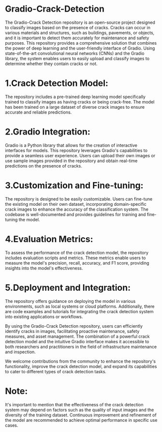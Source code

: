 # Gradio-Crack-Detection
The Gradio-Crack Detection repository is an open-source project designed to classify images based on the presence of cracks. Cracks can occur in various materials 
and structures, such as buildings, pavements, or objects, and it is important to detect them accurately for maintenance and safety purposes.
This repository provides a comprehensive solution that combines the power of deep learning and the user-friendly interface of Gradio. 
Using state-of-the-art convolutional neural networks (CNNs) and the Gradio library, the system enables users to easily upload and classify images to determine whether they contain cracks or not.

# 1.Crack Detection Model: 
The repository includes a pre-trained deep learning model specifically trained to classify images as having cracks or being crack-free. 
The model has been trained on a large dataset of diverse crack images to ensure accurate and reliable predictions.

# 2.Gradio Integration: 
Gradio is a Python library that allows for the creation of interactive interfaces for models. 
This repository leverages Gradio's capabilities to provide a seamless user experience. 
Users can upload their own images or use sample images provided in the repository and obtain real-time predictions on the presence of cracks.

# 3.Customization and Fine-tuning: 
The repository is designed to be easily customizable. 
Users can fine-tune the existing model on their own dataset, incorporating domain-specific crack images to enhance the accuracy of the classification system. 
The codebase is well-documented and provides guidelines for training and fine-tuning the model.

# 4.Evaluation Metrics: 
To assess the performance of the crack detection model, the repository includes evaluation scripts and metrics. 
These metrics enable users to measure the model's precision, recall, accuracy, and F1 score, providing insights into the model's effectiveness.

# 5.Deployment and Integration: 
The repository offers guidance on deploying the model in various environments, such as local systems or cloud platforms. 
Additionally, there are code examples and tutorials for integrating the crack detection system into existing applications or workflows.


By using the Gradio-Crack Detection repository, users can efficiently identify cracks in images, facilitating proactive maintenance, safety measures, and asset management. 
The combination of a powerful crack detection model and the intuitive Gradio interface makes it accessible to both researchers and practitioners in the field of infrastructure maintenance and inspection.


We welcome contributions from the community to enhance the repository's functionality, improve the crack detection model, and expand its capabilities to cater to different types of crack detection tasks.

# Note: 
It's important to mention that the effectiveness of the crack detection system may depend on factors such as the quality of input images and the diversity of the training dataset. 
Continuous improvement and refinement of the model are recommended to achieve optimal performance in specific use cases.
